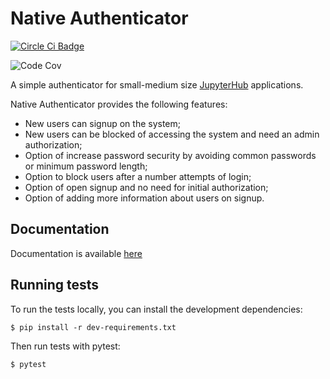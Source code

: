 # Native Authenticator


[![Circle Ci Badge](https://img.shields.io/circleci/project/github/jupyterhub/nativeauthenticator.svg)](https://circleci.com/gh/jupyterhub/nativeauthenticator)

![Code Cov](https://img.shields.io/codecov/c/github/jupyterhub/nativeauthenticator.svg)


A simple authenticator for small-medium size [JupyterHub](http://github.com/jupyter/jupyterhub/) applications.

Native Authenticator provides the following features:

* New users can signup on the system;
* New users can be blocked of accessing the system and need an admin authorization;
* Option of increase password security by avoiding common passwords or minimum password length;
* Option to block users after a number attempts of login;
* Option of open signup and no need for initial authorization;
* Option of adding more information about users on signup.


## Documentation

Documentation is available [here](https://native-authenticator.readthedocs.io)


## Running tests

To run the tests locally, you can install the development dependencies:

`$ pip install -r dev-requirements.txt`

Then run tests with pytest:

`$ pytest`

